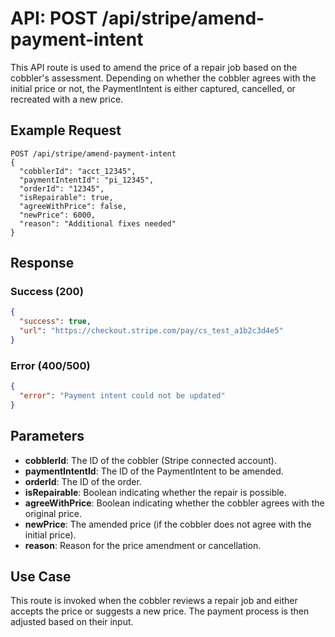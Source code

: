 # API: POST /api/stripe/amend-payment-intent

This API route is used to amend the price of a repair job based on the cobbler's assessment. Depending on whether the cobbler agrees with the initial price or not, the PaymentIntent is either captured, cancelled, or recreated with a new price.

## Example Request

```http
POST /api/stripe/amend-payment-intent
{
  "cobblerId": "acct_12345",
  "paymentIntentId": "pi_12345",
  "orderId": "12345",
  "isRepairable": true,
  "agreeWithPrice": false,
  "newPrice": 6000,
  "reason": "Additional fixes needed"
}
```

## Response

### Success (200)

```json
{
  "success": true,
  "url": "https://checkout.stripe.com/pay/cs_test_a1b2c3d4e5"
}
```

### Error (400/500)

```json
{
  "error": "Payment intent could not be updated"
}
```

## Parameters

- **cobblerId**: The ID of the cobbler (Stripe connected account).
- **paymentIntentId**: The ID of the PaymentIntent to be amended.
- **orderId**: The ID of the order.
- **isRepairable**: Boolean indicating whether the repair is possible.
- **agreeWithPrice**: Boolean indicating whether the cobbler agrees with the original price.
- **newPrice**: The amended price (if the cobbler does not agree with the initial price).
- **reason**: Reason for the price amendment or cancellation.

## Use Case

This route is invoked when the cobbler reviews a repair job and either accepts the price or suggests a new price. The payment process is then adjusted based on their input.